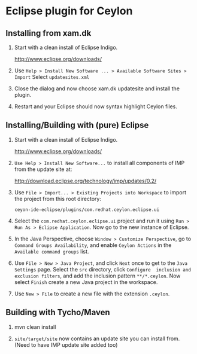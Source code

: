 # Eclipse plugin for Ceylon

## Installing from xam.dk

1. Start with a clean install of Eclipse Indigo.

   <http://www.eclipse.org/downloads/>

2. Use `Help > Install New Software ... > Available Software Sites > Import`
   Select `updatesites.xml`

3. Close the dialog and now choose xam.dk updatesite and install the 
   plugin.

4. Restart and your Eclipse should now syntax highlight Ceylon files.

## Installing/Building with (pure) Eclipse

1.  Start with a clean install of Eclipse Indigo.
    
    <http://www.eclipse.org/downloads/>
    
2.  `Use Help > Install New Software...` to install all components of 
    IMP from the update site at:
    
    <http://download.eclipse.org/technology/imp/updates/0.2/>
    
3.  Use `File > Import... > Existing Projects into Workspace` 
    to import the project from this root directory: 
    
        ceyon-ide-eclipse/plugins/com.redhat.ceylon.eclipse.ui
    
4.  Select the `com.redhat.ceylon.eclipse.ui` project and run it using
    `Run > Run As > Eclipse Application`. Now go to the new instance of 
    Eclipse.
    
6.  In the Java Perspective, choose `Window > Customize Perspective`, go
    to `Command Groups Availability`, and enable `Ceylon Actions` in the
    `Available command groups` list.
    
5.  Use `File > New > Java Project`, and click `Next` once to get to the 
   `Java Settings` page. Select the `src` directory, click `Configure 
    inclusion and exclusion filters`, and add the inclusion pattern 
    `**/*.ceylon`. Now select `Finish` create a new Java project in the 
    workspace.
    
7.  Use `New > File` to create a new file with the extension `.ceylon`.

## Building with Tycho/Maven

1.  mvn clean install

2. `site/target/site` now contains an update site you can install from.
   (Need to have IMP update site added too)

